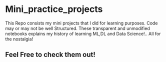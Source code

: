 # Mini_practice_projects
This Repo consists my mini projects that I did for learning purposes.
Code may or may not be well Structured. These transparent and unmodified notebooks explains my history of learning ML,DL and Data Science!.. All for the nostalgia!
## Feel Free to check them out!
